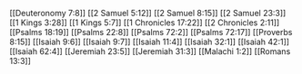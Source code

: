 [[Deuteronomy 7:8]]
[[2 Samuel 5:12]]
[[2 Samuel 8:15]]
[[2 Samuel 23:3]]
[[1 Kings 3:28]]
[[1 Kings 5:7]]
[[1 Chronicles 17:22]]
[[2 Chronicles 2:11]]
[[Psalms 18:19]]
[[Psalms 22:8]]
[[Psalms 72:2]]
[[Psalms 72:17]]
[[Proverbs 8:15]]
[[Isaiah 9:6]]
[[Isaiah 9:7]]
[[Isaiah 11:4]]
[[Isaiah 32:1]]
[[Isaiah 42:1]]
[[Isaiah 62:4]]
[[Jeremiah 23:5]]
[[Jeremiah 31:3]]
[[Malachi 1:2]]
[[Romans 13:3]]
